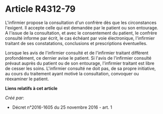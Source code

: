 # Article R4312-79

L'infirmier propose la consultation d'un confrère dès que les  circonstances l'exigent. Il accepte celle qui est demandée par
le  patient ou son entourage. A l'issue de la consultation, et avec le  consentement du patient, le confrère consulté informe
par écrit, le cas  échéant par voie électronique, l'infirmier traitant de ses  constatations, conclusions et prescriptions
éventuelles. 

Lorsque les avis de l'infirmier consulté et de l'infirmier traitant  diffèrent profondément, ce dernier avise le patient. Si
l'avis de  l'infirmier consulté prévaut auprès du patient ou de son entourage,  l'infirmier traitant est libre de cesser les
soins. L'infirmier consulté  ne doit pas, de sa propre initiative, au cours du traitement ayant  motivé la consultation,
convoquer ou réexaminer le patient.

**Liens relatifs à cet article**

_Créé par_:

  - Décret n°2016-1605 du 25 novembre 2016 - art. 1
